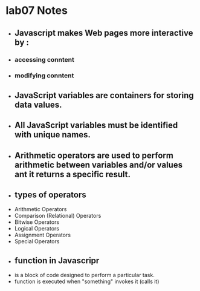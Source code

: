 # **lab07 Notes** #

* ## Javascript makes Web pages more interactive by : ###
 - ### accessing conntent ###
 - ### modifying conntent ###
 
* ## JavaScript variables are containers for storing data values. ##
* ## All JavaScript variables must be identified with unique names. ##

* ## Arithmetic operators are used to perform arithmetic between variables and/or values ant it returns a specific result. ##

* ## types of operators ##
- Arithmetic Operators
- Comparison (Relational) Operators
- Bitwise Operators
- Logical Operators
- Assignment Operators
- Special Operators

* ## function in Javascripr ##
- is a block of code designed to perform a particular task.
- function is executed when "something" invokes it (calls it)









 

